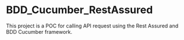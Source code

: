 # BDD_Cucumber_RestAssured
This project is a POC for calling API request using the Rest Assured and BDD Cucumber framework.
